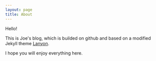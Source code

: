 ```yaml
---
layout: page
title: About
---
```


Hello!

This is Joe's blog, which is builded on github and based on a modified Jekyll theme [Lanyon](http://lanyon.getpoole.com/).

I hope you will enjoy everything here.
<!-- And if you have any question, you will get in touch with me by [email]_(mailto:@) -->
